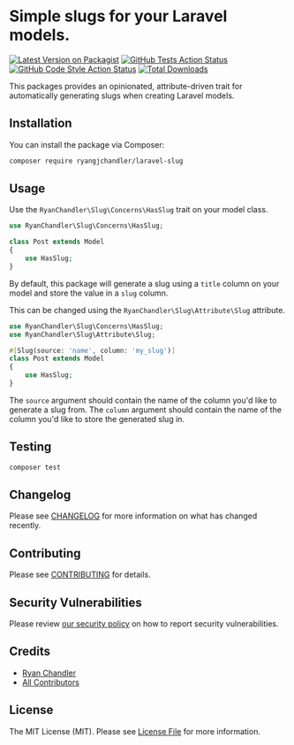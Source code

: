 # Simple slugs for your Laravel models.

[![Latest Version on Packagist](https://img.shields.io/packagist/v/ryangjchandler/laravel-slug.svg?style=flat-square)](https://packagist.org/packages/ryangjchandler/laravel-slug)
[![GitHub Tests Action Status](https://img.shields.io/github/workflow/status/ryangjchandler/laravel-slug/run-tests?label=tests)](https://github.com/ryangjchandler/laravel-slug/actions?query=workflow%3Arun-tests+branch%3Amain)
[![GitHub Code Style Action Status](https://img.shields.io/github/workflow/status/ryangjchandler/laravel-slug/Check%20&%20fix%20styling?label=code%20style)](https://github.com/ryangjchandler/laravel-slug/actions?query=workflow%3A"Check+%26+fix+styling"+branch%3Amain)
[![Total Downloads](https://img.shields.io/packagist/dt/ryangjchandler/laravel-slug.svg?style=flat-square)](https://packagist.org/packages/ryangjchandler/laravel-slug)

This packages provides an opinionated, attribute-driven trait for automatically generating slugs when creating Laravel models.

## Installation

You can install the package via Composer:

```bash
composer require ryangjchandler/laravel-slug
```

## Usage

Use the `RyanChandler\Slug\Concerns\HasSlug` trait on your model class.

```php
use RyanChandler\Slug\Concerns\HasSlug;

class Post extends Model
{
    use HasSlug;
}
```

By default, this package will generate a slug using a `title` column on your model and store the value in a `slug` column.

This can be changed using the `RyanChandler\Slug\Attribute\Slug` attribute.

```php
use RyanChandler\Slug\Concerns\HasSlug;
use RyanChandler\Slug\Attribute\Slug;

#[Slug(source: 'name', column: 'my_slug')]
class Post extends Model
{
    use HasSlug;
}
```

The `source` argument should contain the name of the column you'd like to generate a slug from. The `column` argument should contain the name of the column you'd like to store the generated slug in.

## Testing

```bash
composer test
```

## Changelog

Please see [CHANGELOG](CHANGELOG.md) for more information on what has changed recently.

## Contributing

Please see [CONTRIBUTING](https://github.com/spatie/.github/blob/main/CONTRIBUTING.md) for details.

## Security Vulnerabilities

Please review [our security policy](../../security/policy) on how to report security vulnerabilities.

## Credits

- [Ryan Chandler](https://github.com/ryangjchandler)
- [All Contributors](../../contributors)

## License

The MIT License (MIT). Please see [License File](LICENSE.md) for more information.
